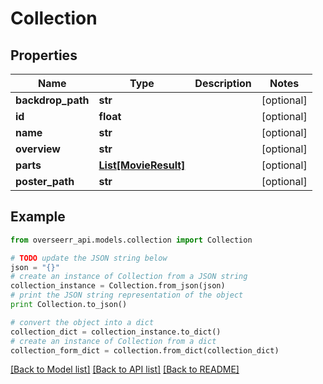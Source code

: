 # Collection


## Properties
Name | Type | Description | Notes
------------ | ------------- | ------------- | -------------
**backdrop_path** | **str** |  | [optional] 
**id** | **float** |  | [optional] 
**name** | **str** |  | [optional] 
**overview** | **str** |  | [optional] 
**parts** | [**List[MovieResult]**](MovieResult.md) |  | [optional] 
**poster_path** | **str** |  | [optional] 

## Example

```python
from overseerr_api.models.collection import Collection

# TODO update the JSON string below
json = "{}"
# create an instance of Collection from a JSON string
collection_instance = Collection.from_json(json)
# print the JSON string representation of the object
print Collection.to_json()

# convert the object into a dict
collection_dict = collection_instance.to_dict()
# create an instance of Collection from a dict
collection_form_dict = collection.from_dict(collection_dict)
```
[[Back to Model list]](../README.md#documentation-for-models) [[Back to API list]](../README.md#documentation-for-api-endpoints) [[Back to README]](../README.md)


